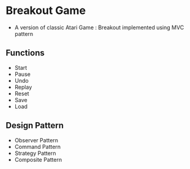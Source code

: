 # Breakout Game

* A version of classic Atari Game : Breakout implemented using MVC pattern

## Functions
* Start
* Pause
* Undo
* Replay
* Reset
* Save
* Load

## Design Pattern 
* Observer Pattern
* Command Pattern
* Strategy Pattern
* Composite Pattern
